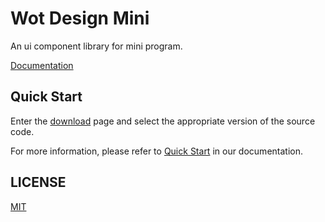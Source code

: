 # Wot Design Mini

An ui component library for mini program.

[Documentation](https://ftf.jd.com/wot-design-mini/)


## Quick Start

Enter the [download](https://github.com/jd-ftf/wot-design-mini/releases) page and select the appropriate version of the source code.


For more information, please refer to [Quick Start](https://ftf.jd.com/wot-design-mini/#/components/quickUse) in our documentation.


## LICENSE

[MIT](https://github.com/jd-ftf/wot-design-mini/blob/dev/LICENSE)
